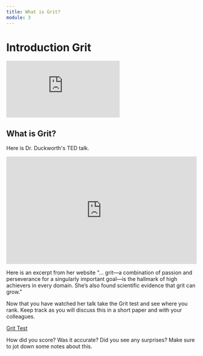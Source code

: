 ```yaml
---
title: What is Grit?
module: 3
---
```


# Introduction Grit

<div class="embed-responsive embed-responsive-16by9"><iframe class="embed-responsive-item" src="https://www.youtube.com/embed/sbDttN-_OLk" frameborder="0" allowfullscreen></iframe></div>

## What is Grit?

Here is Dr. Duckworth's TED talk.

<div style="max-width:854px"><div style="position:relative;height:0;padding-bottom:56.25%"><iframe src="https://embed.ted.com/talks/lang/en/angela_lee_duckworth_grit_the_power_of_passion_and_perseverance" width="854" height="480" style="position:absolute;left:0;top:0;width:100%;height:100%" frameborder="0" scrolling="no" allowfullscreen></iframe></div></div>

Here is an excerpt from her website "... grit—a combination of passion and perseverance for a singularly important goal—is the hallmark of high achievers in every domain. She’s also found scientific evidence that grit can grow."

Now that you have watched her talk take the Grit test and see where you rank.  Keep track as you will discuss this in a short paper and with your colleagues.

<a href="https://angeladuckworth.com/grit-scale/" target="_new">Grit Test</a>  

How did you score?  Was it accurate?  Did you see any surprises?  Make sure to jot down some notes about this.